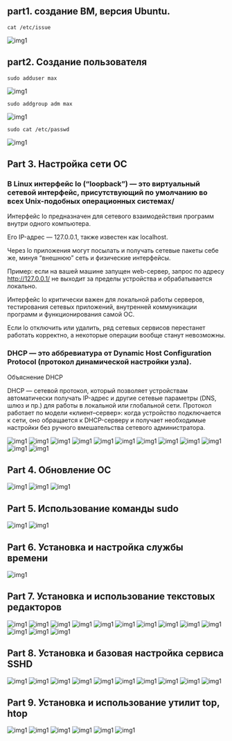 ## part1. создание ВМ, версия Ubuntu.

```
cat /etc/issue
```

![img1](img/part1.1.png)

## part2. Создание пользователя

```
sudo adduser max
```

![img1](img/part2.1.png)
```
sudo addgroup adm max
```

![img1](img/part2.2.png)
```
sudo cat /etc/passwd
```
![img1](img/part2.3.png)

## Part 3. Настройка сети ОС
### В Linux интерфейс lo (“loopback”) — это виртуальный сетевой интерфейс, присутствующий по умолчанию во всех Unix-подобных операционных системах/

Интерфейс lo предназначен для сетевого взаимодействия программ внутри одного компьютера.

Его IP-адрес — 127.0.0.1, также известен как localhost.

Через lo приложения могут посылать и получать сетевые пакеты себе же, минуя “внешнюю” сеть и физические интерфейсы.

Пример: если на вашей машине запущен web-сервер, запрос по адресу http://127.0.0.1/ не выходит за пределы устройства и обрабатывается локально.

Интерфейс lo критически важен для локальной работы серверов, тестирования сетевых приложений, внутренней коммуникации программ и функционирования самой ОС.

Если lo отключить или удалить, ряд сетевых сервисов перестанет работать корректно, а некоторые операции вообще станут невозможны.

### DHCP — это аббревиатура от Dynamic Host Configuration Protocol (протокол динамической настройки узла).
Объяснение DHCP

DHCP — сетевой протокол, который позволяет устройствам автоматически получать IP-адрес и другие сетевые параметры (DNS, шлюз и пр.) для работы в локальной или глобальной сети. Протокол работает по модели «клиент–сервер»: когда устройство подключается к сети, оно обращается к DHCP-серверу и получает необходимые настройки без ручного вмешательства сетевого администратора.

![img1](img/part3.1.png)
![img1](img/part3.2.png)
![img1](img/part3.3.png)
![img1](img/part3.4.png)
![img1](img/part3.6.png)
![img1](img/part3.7.png)
![img1](img/part3.8.png)
![img1](img/part3.9.png)
![img1](img/part3.10.png)
![img1](img/part3.11.png)
![img1](img/part3.12.png)
![img1](img/part3.13.png)


## Part 4. Обновление ОС
![img1](img/part4.1.png)
![img1](img/part4.2.png)
![img1](img/part4.3.png)

## Part 5. Использование команды sudo
![img1](img/part5.1.png)
![img1](img/part5.2.png)

## Part 6. Установка и настройка службы времени
![img1](img/part6.1.png)

## Part 7. Установка и использование текстовых редакторов
![img1](img/part7.1.png)
![img1](img/part7.2.png)
![img1](img/part7.3.png)
![img1](img/part7.4.png)
![img1](img/part7.6.png)
![img1](img/part7.7.png)
![img1](img/part7.8.png)
![img1](img/part7.9.png)
![img1](img/part7.10.png)
![img1](img/part7.11.png)
![img1](img/part7.12.png)
![img1](img/part7.13.png)
![img1](img/part7.14.png)

## Part 8. Установка и базовая настройка сервиса SSHD
![img1](img/part8.1.png)
![img1](img/part8.2.png)
![img1](img/part8.3.png)
![img1](img/part8.4.png)
![img1](img/part8.6.png)
![img1](img/part8.7.png)
![img1](img/part8.8.png)
![img1](img/part8.9.png)
![img1](img/part8.10.png)
![img1](img/part8.11.png)

## Part 9. Установка и использование утилит top, htop
![img1](img/part9.1.png)
![img1](img/part9.2.png)
![img1](img/part9.3.png)
![img1](img/part9.4.png)
![img1](img/part9.6.png)
![img1](img/part9.7.png)



